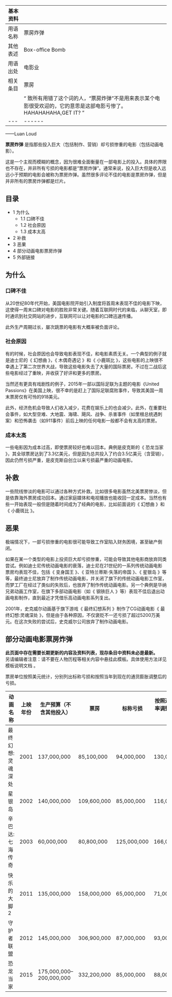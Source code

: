 |  **基本资料**  ||
|---|---|
|用语名称  |  票房炸弹   |
|其他表述  |  Box-office Bomb   |
|用语出处  |  电影业   |
|相关条目  |  票房   |
||  “    致所有用错了这个词的人，“票房炸弹”不是用来表示某个电影很受欢迎的，它的意思是这部电影亏惨了。HAHAHAHAHA,GET IT?    ”|
|---|------|
——Luan Loud  
  
**票房炸弹** 是指那些投入巨大（包括制作、营销）却亏损惨重的电影（包括动画电影）。

这是一个主观而模糊的概念，因为很难全面衡量在一部电影上的投入。具体的界限也不存在，并非所有亏损的电影都是“票房炸弹”。通常来说，投入巨大但是收入远远小于预期的电影会被称为票房炸弹。虽然很多评论不佳的电影是票房炸弹，但是并非所有的票房炸弹都是烂片。

##  目录

  * 1  为什么 
    * 1.1  口碑不佳 
    * 1.2  社会原因 
    * 1.3  成本太高 
  * 2  补救 
  * 3  恶果 
  * 4  部分动画电影票房炸弹 
  * 5  外部链接 

##  为什么

###  口碑不佳

从20世纪80年代开始，美国电影院开始引入制度将首周末表现不佳的电影下映，这使得一周末口碑对电影的胜败非常关键。随着互联网时代的来临，从聊天室，即时通讯到社交网站的进步，互联网可以让对电影的口碑迅速传播。

此外生产周期过长，屡次跳票的电影有大概率被负面评论。

###  社会原因

有的时候，社会原因也会导致电影表现不佳，和电影素质无关。一个典型的例子就是迪士尼的《  幻想曲  》，《  木偶奇遇记  》和《  小鹿斑比
》，这些电影的上映很不幸遇上了第二次世界大战，导致这些电影失去了大量的国际票房。不过在二战后这些电影经过了重映，并收获了好评和更多的票房。

当然还有更具有戏剧性的例子，2015年一部以国际足联为主题的电影《United
Passions》在美国上映，很不幸的是赶上了国际足联腐败事件，导致其美国一周末票房仅有可怜的918美元。

此外，经济危机会导致人们收入减少，花费在娱乐上的也会减少。此外，在重要社会事件，如大型空难、大地震、海啸、飓风、战争、杀害事件（如里根总统遇刺案）和恐怖袭击（如911事件）前后上映的任何电影一般都不会有太高的票房。

###  成本太高

一些电影因为成本过高，即使票房较好也难以回本。典例是皮克斯的《  恐龙当家
》，其全球票房达到了3.3亿美元，但是因为总共投入了约合3.5亿美元（含营销），因此仍然亏损严重，是皮克斯自创立以来亏损最严重的动画电影。

##  补救

一些院线惨淡的电影可以通过各种方式补救。比如很多电影虽然北美票房惨淡，但是依靠海外票房成功回本。通过家庭媒体和电视播放也能收回一定成本。当然也有些一开始表现一般但是随着时间成为了经典的电影，比如前面说的《
幻想曲  》和《  小鹿斑比  》。

##  恶果

极端情况下，一部亏损惨重的电影很可能导致工作室陷入财务困境，甚至破产倒闭。

如果在某一个类型的电影上投资巨大却亏损惨重，可能会导致其他电影商放弃同类尝试。例如迪士尼传统动画电影的衰落，迪士尼在21世纪的一系列传统动画电影票房均表现不佳，包括《
变身国王  》、《  亚特兰蒂斯·失落的帝国  》、《  星银岛
》等等，最终迪士尼放弃了制作传统动画电影，并关闭了旗下的传统动画电影工作室，而梦工厂在经过了类似的失败后，也放弃了制作传统动画电影。另一个典例是华纳兄弟动画工作室，在旗下多部动画电影（如《
钢铁巨人  》等）表现不佳后退出动画电影制作，直到最近才凭借乐高动画电影系列复出。

2001年，史克威尔动画基于旗下游戏《  最终幻想系列  》制作了CG动画电影《  最终幻想:灵魂深处
》，但是由于各种原因，不仅褒贬不一还亏损了超过5200万美元。在这次失败的尝试后，史克威尔公司放弃了制作动画电影。

##  部分动画电影票房炸弹

**此页面中存在需要长期更新的内容及资料列表，现存条目中资料未必是最新。**  
另请编辑者注意：请不要在人物历程等相关内容中悬挂此模板。具体使用方法详见  模板说明文档  。

票房单位按照美元统计，分别列出标称亏损和按照当年到现在的通货膨胀调整后的亏损。

|  动画名称  |  上映年份  |  生产预算（不含其他投入）  |  票房  |  标称亏损  |  按照通货膨胀率调整后的亏损  |  国家   
---|---|---|---|---|---|---  
最终幻想:灵魂深处  |  2001  |  137,000,000  |  85,100,000  |  94,000,000  |  130,000,000  |  日本   
星银岛  |  2002  |  140,000,000  |  109,600,000  |  85,000,000  |  116,000,000  |  美国   
辛巴达:七海传奇  |  2003  |  60,000,000  |  80,800,000  |  125,000,000  |  166,000,000  |  美国   
快乐的大脚2  |  2011  |  135,000,000  |  158,000,000  |  65,000,000  |  71,000,000  |  澳大利亚/美国   
守护者联盟  |  2012  |  145,000,000  |  306,900,000  |  87,000,000  |  93,000,000  |  美国   
恐龙当家  |  2015  |  175,000,000–200,000,000  |  332,200,000  |  85,000,000  |  88,000,000  |  美国   
  
  